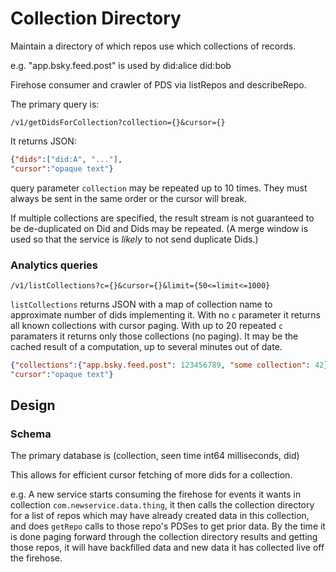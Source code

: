 # Collection Directory

Maintain a directory of which repos use which collections of records.

e.g. "app.bsky.feed.post" is used by did:alice did:bob

Firehose consumer and crawler of PDS via listRepos and describeRepo.

The primary query is:

```
/v1/getDidsForCollection?collection={}&cursor={}
```

It returns JSON:

```json
{"dids":["did:A", "..."],
"cursor":"opaque text"}
```

query parameter `collection` may be repeated up to 10 times. They must always be sent in the same order or the cursor will break.

If multiple collections are specified, the result stream is not guaranteed to be de-duplicated on Did and Dids may be repeated.
(A merge window is used so that the service is _likely_ to not send duplicate Dids.)


### Analytics queries

```
/v1/listCollections?c={}&cursor={}&limit={50<=limit<=1000}
```

`listCollections` returns JSON with a map of collection name to approximate number of dids implementing it.
With no `c` parameter it returns all known collections with cursor paging.
With up to 20 repeated `c` paramaters it returns only those collections (no paging).
It may be the cached result of a computation, up to several minutes out of date.
```json
{"collections":{"app.bsky.feed.post": 123456789, "some collection": 42},
"cursor":"opaque text"}
```


## Design

### Schema

The primary database is (collection, seen time int64 milliseconds, did)

This allows for efficient cursor fetching of more dids for a collection.

e.g. A new service starts consuming the firehose for events it wants in collection `com.newservice.data.thing`,
it then calls the collection directory for a list of repos which may have already created data in this collection,
and does `getRepo` calls to those repo's PDSes to get prior data.
By the time it is done paging forward through the collection directory results and getting those repos,
it will have backfilled data and new data it has collected live off the firehose.